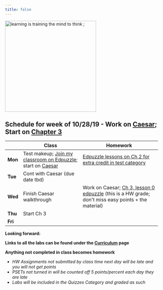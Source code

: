 ```yaml
---
title: false
---
```


<!-- # Hello, world! -->

<img src="https://i0.wp.com/professionalizeit.com/wp-content/uploads/2017/02/8-techniques-increase-learning-behavior-neuroeducation-768x431.jpg?resize=768%2C431" alt="learning is training the mind to think ;" height="300">

## Schedule for week of 10/28/19 - Work on [Caesar](https://docs.cs50.net/2019/ap/problems/caesar/caesar.html); Start on [Chapter 3](curriculum/3)

  |       |Class                  |Homework   |
  |-------|---------              |---------  |
  |**Mon**|Test makeup; [Join my classroom on Edpuzzle](https://edpuzzle.com/join/rufizaw); start on [Caesar](https://docs.cs50.net/2019/ap/problems/caesar/caesar.html)|[Edpuzzle lessons on Ch 2 for extra credit in test category](curriculum/2/#edpuzzle-lessons)|
  |**Tue**|Cont with Caesar (due date tbd)|   |
  |**Wed**|Finish Caesar walkthrough|Work on Caesar; [Ch 3, lesson 0 edpuzzle](https://edpuzzle.com/assignments/5db9b5b9aa67e440c30de94d/watch) (this is a HW grade; don't miss easy points + the material)|
  |**Thu**|Start Ch 3             |           |
  |**Fri**|                       |           |

**Looking forward:** 

**Links to all the labs can be found under the [Curriculum](/curriculum/index.md) page**

**Anything not completed in class becomes homework**
  - *HW Assignments not submitted by class time next day will be late and you will not get points*
  - *PSETs not turned in will be counted off 5 points/percent each day they are late*
  - *Labs will be included in the Quizzes Category and graded as such*

<!-- This is CS50 AP, Harvard University's introduction to the intellectual enterprises of computer science and the art of programming for students in high school, which satisfies the College Board's AP CS Principles curriculum framework.

<iframe src="https://www.youtube.com/embed/tZxLMIk_SaY?playlist=GAB6Gm7pTTA"></iframe> -->
